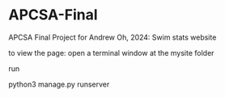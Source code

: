 # APCSA-Final
APCSA Final Project for Andrew Oh, 2024: Swim stats website

to view the page:
open a terminal window at the mysite folder

run

python3 manage.py runserver
